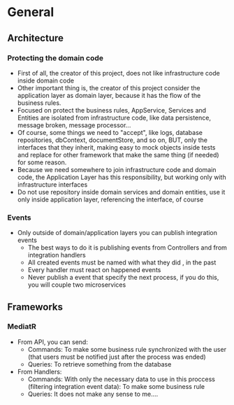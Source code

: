 
# General

## Architecture

### Protecting the domain code
- First of all, the creator of this project, does not like infrastructure code inside domain code
- Other important thing is, the creator of this project consider the application layer as domain layer, because it has the flow of the business rules. 
- Focused on protect the business rules, AppService, Services and Entities are isolated from infrastructure code, like data persistence, message broken, message processor...
- Of course, some things we need to "accept", like logs, database repositories, dbContext, documentStore, and so on, BUT, only the interfaces that they inherit, making easy to mock objects inside tests and replace for other framework that make the same thing (if needed) for some reason.
- Because we need somewhere to join infrastructure code and domain code, the Application Layer has this responsibility, but working only with infrastructure interfaces
- Do not use repository inside domain services and domain entities, use it only inside application layer, referencing the interface, of course

### Events
- Only outside of domain/application layers you can publish integration events
	- The best ways to do it is publishing events from Controllers and from integration handlers
	- All created events must be named with what they did , in the past
	- Every handler must react on happened events
	- Never publish a event that specify the next process, if you do this, you will couple two microservices

## Frameworks
 ### MediatR
 - From API, you can send:
	- Commands: To make some business rule synchronized with the user (that users must be notified just after the process was ended)
	- Queries: To retrieve something from the database
- From Handlers:
	- Commands: With only the necessary data to use in this proccess (filtering integration event data): To make some business rule
	- Queries: It does not make any sense to me....